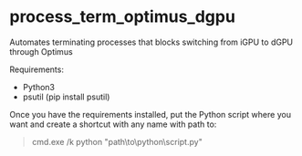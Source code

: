 # process_term_optimus_dgpu
Automates terminating processes that blocks switching from iGPU to dGPU through Optimus

Requirements:
- Python3
- psutil (pip install psutil)

Once you have the requirements installed, put the Python script where you want and create a shortcut with any name with path to:
> cmd.exe /k python "path\to\python\script.py"

